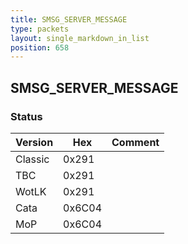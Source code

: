 ```yaml
---
title: SMSG_SERVER_MESSAGE
type: packets
layout: single_markdown_in_list
position: 658
---
```


## SMSG_SERVER_MESSAGE

### Status

Version    | Hex        | Comment
---------- | ---------- | ---------- 
Classic    | 0x291      | 
TBC        | 0x291      | 
WotLK      | 0x291      | 
Cata       | 0x6C04     | 
MoP        | 0x6C04     | 